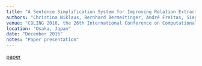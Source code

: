 ```yaml
---
title: "A Sentence Simplification System for Improving Relation Extraction"
authors: "Christina Niklaus, Bernhard Bermeitinger, André Freitas, Siegfried Handschuh" 
venue: "COLING 2016, the 26th International Conference on Computational Linguistics: System Demonstrations"
location: "Osaka, Japan"
date: "December 2016"
notes: "Paper presentation"
---
```

[paper](https://www.researchgate.net/publication/315670222)